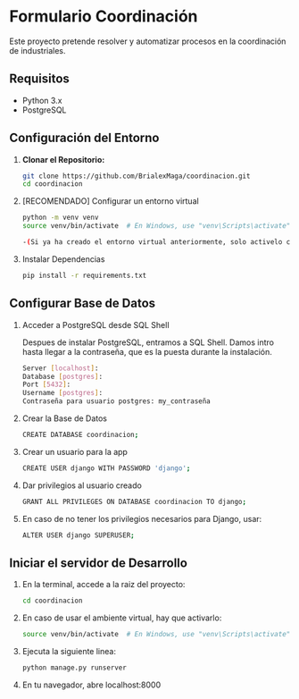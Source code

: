 # Formulario Coordinación

Este proyecto pretende resolver y automatizar procesos en la coordinación de industriales.

## Requisitos

- Python 3.x
- PostgreSQL

## Configuración del Entorno

1. **Clonar el Repositorio:**

   ```bash
   git clone https://github.com/BrialexMaga/coordinacion.git
   cd coordinacion
2. [RECOMENDADO] Configurar un entorno virtual

    ```bash
    python -m venv venv
    source venv/bin/activate  # En Windows, use "venv\Scripts\activate"

    -(Si ya ha creado el entorno virtual anteriormente, solo activelo con la segunda linea)
3. Instalar Dependencias

    ```bash
    pip install -r requirements.txt
## Configurar Base de Datos
1. Acceder a PostgreSQL desde SQL Shell

    Despues de instalar PostgreSQL, entramos a SQL Shell.
    Damos intro hasta llegar a la contraseña, que es la puesta durante la instalación.

    ```bash
    Server [localhost]:
    Database [postgres]:
    Port [5432]:
    Username [postgres]:
    Contraseña para usuario postgres: my_contraseña
2. Crear la Base de Datos

    ```bash
    CREATE DATABASE coordinacion;
3. Crear un usuario para la app

    ```bash
    CREATE USER django WITH PASSWORD 'django';
4. Dar privilegios al usuario creado

    ```bash
    GRANT ALL PRIVILEGES ON DATABASE coordinacion TO django;
5. En caso de no tener los privilegios necesarios para Django, usar:

    ```bash
    ALTER USER django SUPERUSER;

## Iniciar el servidor de Desarrollo
1. En la terminal, accede a la raiz del proyecto:

    ```bash
    cd coordinacion
2. En caso de usar el ambiente virtual, hay que activarlo:

    ```bash
    source venv/bin/activate  # En Windows, use "venv\Scripts\activate"
3. Ejecuta la siguiente linea:

    ```bash
    python manage.py runserver
4. En tu navegador, abre localhost:8000